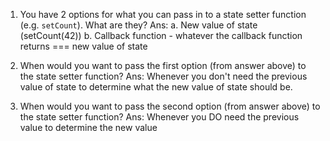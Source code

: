 1. You have 2 options for what you can pass in to a
   state setter function (e.g. `setCount`). What are they?
   Ans: 
a. New value of state (setCount(42))
b. Callback function - whatever the callback function 
   returns === new value of state


2. When would you want to pass the first option (from answer
   above) to the state setter function?
Ans:
Whenever you don't need the previous value of state to determine
what the new value of state should be.



3. When would you want to pass the second option (from answer
   above) to the state setter function?
   Ans:
   Whenever you DO need the previous value to determine the new value

